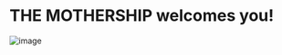 # THE MOTHERSHIP welcomes you!

![image](https://user-images.githubusercontent.com/37987346/91650154-0e807300-ea4a-11ea-9a3c-8e84a0bf5935.png)
